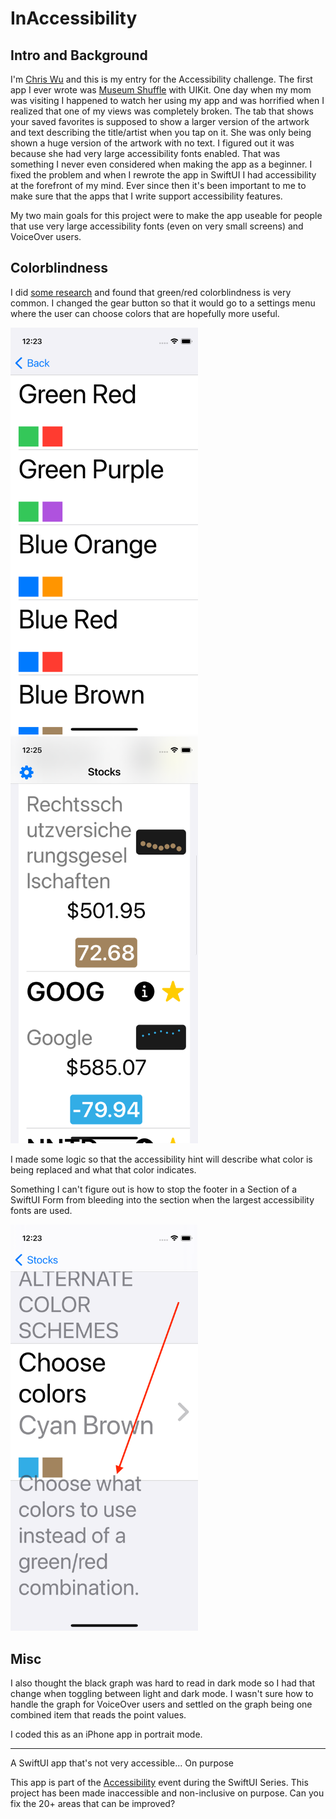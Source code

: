 # InAccessibility

## Intro and Background

I'm [Chris Wu](https://twitter.com/MuseumShuffle) and this is my entry for the Accessibility challenge. The first app I ever wrote was [Museum Shuffle](https://apps.apple.com/us/app/museum-shuffle/id1367002436) with UIKit. One day when my mom was visiting I happened to watch her using my app and was horrified when I realized that one of my views was completely broken. The tab that shows your saved favorites is supposed to show a larger version of the artwork and text describing the title/artist when you tap on it. She was only being shown a huge version of the artwork with no text. I figured out it was because she had very large accessibility fonts enabled. That was something I never even considered when making the app as a beginner. I fixed the problem and when I rewrote the app in SwiftUI I had accessibility at the forefront of my mind. Ever since then it's been important to me to make sure that the apps that I write support accessibility features.

My two main goals for this project were to make the app useable for people that use very large accessibility fonts (even on very small screens) and VoiceOver users.

## Colorblindness

I did [some research](https://www.tableau.com/about/blog/examining-data-viz-rules-dont-use-red-green-together) and found that green/red colorblindness is very common. I changed the gear button so that it would go to a settings menu where the user can choose colors that are hopefully more useful. 

<img width="300" alt="The menu where colors are selected." src="https://github.com/shiftingsand/InAccessibility-cwu/blob/main/052522colorMenu.png">

<img width="300" alt="The UI after an alternate color scheme has been selected." src="https://github.com/shiftingsand/InAccessibility-cwu/blob/main/052522colorResult.png">

I made some logic so that the accessibility hint will describe what color is being replaced and what that color indicates.

Something I can't figure out is how to stop the footer in a Section of a SwiftUI Form from bleeding into the section when the largest accessibility fonts are used.

<img width="300" alt="Large text from the footer bleeding into the body of the Section." src="https://github.com/shiftingsand/InAccessibility-cwu/blob/main/052522colorBleed.png">

## Misc

I also thought the black graph was hard to read in dark mode so I had that change when toggling between light and dark mode. I wasn't sure how to handle the graph for VoiceOver users and settled on the graph being one combined item that reads the point values.

I coded this as an iPhone app in portrait mode.

----
A SwiftUI app that's not very accessible... On purpose

This app is part of the [Accessibility](https://www.swiftuiseries.com/accessibility) event during the SwiftUI Series. This project has been made inaccessible and non-inclusive on purpose. Can you fix the 20+ areas that can be improved?

